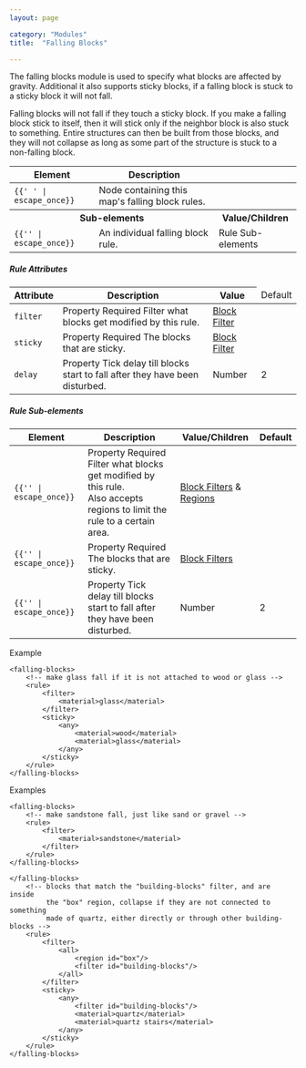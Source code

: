 ```yaml
---
layout: page

category: "Modules"
title:  "Falling Blocks"

---
```


The falling blocks module is used to specify what blocks are affected by gravity. Additional it also supports sticky blocks, if a falling block is stuck to a sticky block it will not fall.

Falling blocks will not fall if they touch a sticky block. If you make a falling block stick to itself, then it will stick only if the neighbor block is also stuck to something. Entire structures can then be built from those blocks, and they will not collapse as long as some part of the structure is stuck to a non-falling block.

<div class='table-responsive'>
  <table class='table table-striped table-condensed'>
    <thead>
      <tr>
        <th>Element</th>
        <th>Description</th>
        <th></th>
      </tr>
    </thead>
    <tbody>
      <tr>
        <td>
          <span class='highlight'>
            <code>{{'<falling-blocks> </falling-blocks>' | escape_once}}</code>
          </span>
        </td>
        <td>Node containing this map's falling block rules.</td>
        <td></td>
      </tr>
      <tr>
        <th colspan='2'>Sub-elements</th>
        <th>Value/Children</th>
      </tr>
      <tr>
        <td>
          <span class='highlight'>
            <code>{{'<rule>' | escape_once}}</code>
          </span>
        </td>
        <td>An individual falling block rule.</td>
        <td>
          <span class='label label-default'>Rule Sub-elements</span>
        </td>
      </tr>
    </tbody>
  </table>
</div>
<h5>Rule Attributes</h5>
<div class='table-responsive'>
  <table class='table table-striped table-condensed'>
    <thead>
      <tr>
        <th>Attribute</th>
        <th>Description</th>
        <th>Value</th>
        <td>Default</td>
      </tr>
    </thead>
    <tbody>
      <tr>
        <td>
          <code>filter</code>
        </td>
        <td>
          <span class='label label-default' title='Can be either this attribute or a sub-element.'>Property</span>
          <span class='label label-danger'>Required</span>
          Filter what blocks get modified by this rule.
        </td>
        <td>
          <a href='/modules/filters'>Block Filter</a>
        </td>
        <td></td>
      </tr>
      <tr>
        <td>
          <code>sticky</code>
        </td>
        <td>
          <span class='label label-default' title='Can be either this attribute or a sub-element.'>Property</span>
          <span class='label label-danger'>Required</span>
          The blocks that are sticky.
        </td>
        <td>
          <a href='/modules/filters'>Block Filter</a>
        </td>
        <td></td>
      </tr>
      <tr>
        <td>
          <code>delay</code>
        </td>
        <td>
          <span class='label label-default' title='Can be either this attribute or a sub-element.'>Property</span>
          Tick delay till blocks start to fall after they have been disturbed.
        </td>
        <td>
          <span class='label label-primary'>Number</span>
        </td>
        <td>2</td>
      </tr>
    </tbody>
  </table>
</div>
<h5>Rule Sub-elements</h5>
<div class='table-responsive'>
  <table class='table table-striped table-condensed'>
    <thead>
      <tr>
        <th>Element</th>
        <th>Description</th>
        <th>Value/Children</th>
        <th>Default</th>
      </tr>
    </thead>
    <tbody>
      <tr>
        <td>
          <span class='highlight'>
            <code>{{'<filter>' | escape_once}}</code>
          </span>
        </td>
        <td>
          <span class='label label-default' title='Can be either this sub-element or an attribute.'>Property</span>
          <span class='label label-danger'>Required</span>
          Filter what blocks get modified by this rule.
          <br/>
          Also accepts regions to limit the rule to a certain area.
        </td>
        <td>
          <a href='/modules/filters'>Block Filters</a>
          &
          <a href='/modules/regions'>Regions</a>
        </td>
        <td></td>
      </tr>
      <tr>
        <td>
          <span class='highlight'>
            <code>{{'<sticky>' | escape_once}}</code>
          </span>
        </td>
        <td>
          <span class='label label-default' title='Can be either this sub-element or an attribute.'>Property</span>
          <span class='label label-danger'>Required</span>
          The blocks that are sticky.
        </td>
        <td>
          <a href='/modules/filters'>Block Filters</a>
        </td>
        <td></td>
      </tr>
      <tr>
        <td>
          <span class='highlight'>
            <code>{{'<delay>' | escape_once}}</code>
          </span>
        </td>
        <td>
          <span class='label label-default' title='Can be either this sub-element or an attribute.'>Property</span>
          Tick delay till blocks start to fall after they have been disturbed.
        </td>
        <td>
          <span class='label label-primary'>Number</span>
        </td>
        <td>2</td>
      </tr>
    </tbody>
  </table>
</div>

Example

    <falling-blocks>
        <!-- make glass fall if it is not attached to wood or glass -->
        <rule>
            <filter>
                <material>glass</material>
            </filter>
            <sticky>
                <any>
                    <material>wood</material>
                    <material>glass</material>
                </any>
            </sticky>
        </rule>
    </falling-blocks>
<p>
  <a class='btn btn-primary btn-xs btn-more collapsed' data-target='#collapse-falling-example' data-toggle='collapse'>Examples</a>
</p>
<div class='collapse' id='collapse-falling-example' markdown='1'>

    <falling-blocks>
        <!-- make sandstone fall, just like sand or gravel -->
        <rule>
            <filter>
                <material>sandstone</material>
            </filter>
        </rule>
    </falling-blocks>
  
    </falling-blocks>
        <!-- blocks that match the "building-blocks" filter, and are inside
             the "box" region, collapse if they are not connected to something
             made of quartz, either directly or through other building-blocks -->
        <rule>
            <filter>
                <all>
                    <region id="box"/>
                    <filter id="building-blocks"/>
                </all>
            </filter>
            <sticky>
                <any>
                    <filter id="building-blocks"/>
                    <material>quartz</material>
                    <material>quartz stairs</material>
                </any>
            </sticky>
        </rule>
    </falling-blocks>

</div>
